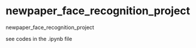 # newpaper_face_recognition_project
newpaper_face_recognition_project

see codes in the .ipynb file
